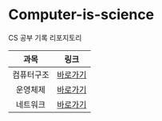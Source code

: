 # Computer-is-science
CS 공부 기록 리포지토리

|과목|링크|
|:--:|:--:|
|컴퓨터구조|[바로가기](./ComputerArchitecture/ComputerArchitecture_StudyNote.md)|
|운영체제|[바로가기](./OperatinSystem/OS_StudyNote.md)|
|네트워크|[바로가기](./Network/NET_StudyNote.md)|
 
